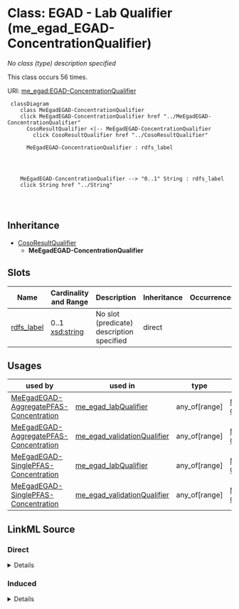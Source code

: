 

# Class: EGAD - Lab Qualifier (me_egad_EGAD-ConcentrationQualifier)


_No class (type) description specified_






This class occurs 56 times.


URI: [me_egad:EGAD-ConcentrationQualifier](http://sawgraph.spatialai.org/v1/me-egad#EGAD-ConcentrationQualifier)






```mermaid
 classDiagram
    class MeEgadEGAD-ConcentrationQualifier
    click MeEgadEGAD-ConcentrationQualifier href "../MeEgadEGAD-ConcentrationQualifier"
      CosoResultQualifier <|-- MeEgadEGAD-ConcentrationQualifier
        click CosoResultQualifier href "../CosoResultQualifier"
      
      MeEgadEGAD-ConcentrationQualifier : rdfs_label
        
          
    
    
    MeEgadEGAD-ConcentrationQualifier --> "0..1" String : rdfs_label
    click String href "../String"

        
      
```





## Inheritance
* [CosoResultQualifier](../classes/CosoResultQualifier.md)
    * **MeEgadEGAD-ConcentrationQualifier**



## Slots

| Name | Cardinality and Range | Description | Inheritance | Occurrences |
| ---  | --- | --- | --- | --- |
| [rdfs_label](../slots/rdfs_label.md) | 0..1 <br/> [xsd:string](http://www.w3.org/2001/XMLSchema#string) | No slot (predicate) description specified <br/>  | direct |  |





## Usages

| used by | used in | type | used |
| ---  | --- | --- | --- |
| [MeEgadEGAD-AggregatePFAS-Concentration](../classes/MeEgadEGAD-AggregatePFAS-Concentration.md) | [me_egad_labQualifier](../slots/me_egad_labQualifier.md) | any_of[range] | [MeEgadEGAD-ConcentrationQualifier](../classes/MeEgadEGAD-ConcentrationQualifier.md) |
| [MeEgadEGAD-AggregatePFAS-Concentration](../classes/MeEgadEGAD-AggregatePFAS-Concentration.md) | [me_egad_validationQualifier](../slots/me_egad_validationQualifier.md) | any_of[range] | [MeEgadEGAD-ConcentrationQualifier](../classes/MeEgadEGAD-ConcentrationQualifier.md) |
| [MeEgadEGAD-SinglePFAS-Concentration](../classes/MeEgadEGAD-SinglePFAS-Concentration.md) | [me_egad_labQualifier](../slots/me_egad_labQualifier.md) | any_of[range] | [MeEgadEGAD-ConcentrationQualifier](../classes/MeEgadEGAD-ConcentrationQualifier.md) |
| [MeEgadEGAD-SinglePFAS-Concentration](../classes/MeEgadEGAD-SinglePFAS-Concentration.md) | [me_egad_validationQualifier](../slots/me_egad_validationQualifier.md) | any_of[range] | [MeEgadEGAD-ConcentrationQualifier](../classes/MeEgadEGAD-ConcentrationQualifier.md) |











## LinkML Source

<!-- TODO: investigate https://stackoverflow.com/questions/37606292/how-to-create-tabbed-code-blocks-in-mkdocs-or-sphinx -->

### Direct

<details>

```yaml
name: me_egad_EGAD-ConcentrationQualifier
conforms_to: No schema conformance document specified
annotations:
  count:
    tag: count
    value: 56
description: No class (type) description specified
title: EGAD - Lab Qualifier
from_schema: sawgraph-kg
rank: 1000
is_a: coso_ResultQualifier
slots:
- rdfs_label
class_uri: me_egad:EGAD-ConcentrationQualifier

```
</details>

### Induced

<details>

```yaml
name: me_egad_EGAD-ConcentrationQualifier
conforms_to: No schema conformance document specified
annotations:
  count:
    tag: count
    value: 56
description: No class (type) description specified
title: EGAD - Lab Qualifier
from_schema: sawgraph-kg
rank: 1000
is_a: coso_ResultQualifier
attributes:
  rdfs_label:
    name: rdfs_label
    annotations:
      count:
        tag: count
        value: 1194911
      string:
        tag: string
        value: 1
    description: No slot (predicate) description specified
    examples:
    - object:
        example_object: Microgram per Kilogram
        example_object_type: string
        example_predicate: rdfs:label
        example_subject: http://qudt.org/vocab/unit/MicroGM-PER-KiloGM
        example_subject_type: qudt_Unit
    - object:
        example_object: AB
        example_object_type: string
        example_predicate: rdfs:label
        example_subject: me_egad_data:AB
        example_subject_type: prov_Agent
    - object:
        example_object: COMPOUND IS FOUND IN THE ASSOCIATED METHOD BLANK (ORGANIC)
          OR THE REPORTED VALUE WAS LESS THAN THE REPORTING LIMIT BUT GREATER THAN
          OR EQUAL TO THE IDL. (INORGANIC)
        example_object_type: string
        example_predicate: rdfs:label
        example_subject: me_egad_data:concentrationQualifier.B
        example_subject_type: owl_NamedIndividual
    - object:
        example_object: ALPHA ANALYTICAL LAB - WESTBOROUGH, MA
        example_object_type: string
        example_predicate: rdfs:label
        example_subject: me_egad_data:organization.lab.AA
        example_subject_type: prov_Organization
    - object:
        example_object: EGAD PFAS measurements for sample EP001
        example_object_type: string
        example_predicate: rdfs:label
        example_subject: me_egad_data:result.101365P.NA.20130507.1763231
        example_subject_type: me_egad_EGAD-SinglePFAS-Concentration
    - object:
        example_object: EGAD PFAS measurements for sample EP001
        example_object_type: string
        example_predicate: rdfs:label
        example_subject: me_egad_data:result.101365P.NA.20130507.DEP18010
        example_subject_type: me_egad_EGAD-AggregatePFAS-Concentration
    - object:
        example_object: EGAD sample BETH WILLIAMS ACF
        example_object_type: string
        example_predicate: rdfs:label
        example_subject: me_egad_data:sample.AAL210144001R.20210112
        example_subject_type: me_egad_EGAD-Sample
    - object:
        example_object: EGAD sample point 100410
        example_object_type: string
        example_predicate: rdfs:label
        example_subject: me_egad_data:samplePoint.100410
        example_subject_type: me_egad_EGAD-SamplePoint
    - object:
        example_object: EGAD sampled feature associated with sample point 100410
        example_object_type: string
        example_predicate: rdfs:label
        example_subject: me_egad_data:sampledFeature.100410
        example_subject_type: me_egad_EGAD-SampledFeature
    - object:
        example_object: MAINE ARMY NATIONAL GUARD - BANGOR RANGE
        example_object_type: string
        example_predicate: rdfs:label
        example_subject: me_egad_data:site.100843
        example_subject_type: me_egad_EGAD-Site
    - object:
        example_object: FARMINGTON VILLAGE CORPORATION
        example_object_type: string
        example_predicate: rdfs:label
        example_subject: me_egad_data:site.131980
        example_subject_type: me_egad_EGAD-PFAS-Site
    - object:
        example_object: Single Contamiant Concentration Quantity
        example_object_type: string
        example_predicate: rdfs:label
        example_subject: coso:SingleContaminantConcentrationQuantityKind
        example_subject_type: coso_ContaminantConcentrationQuantityKind
    - object:
        example_object: Non-Detect
        example_object_type: string
        example_predicate: rdfs:label
        example_subject: coso:non-detect
        example_subject_type: qudt_EnumeratedValue
    - object:
        example_object: Enumerated Quantity
        example_object_type: string
        example_predicate: rdfs:label
        example_subject: qudt:EnumeratedQuantity
        example_subject_type: None
    - object:
        example_object: EGAD PFAS observation for sample BETH WILLIAMS ACF
        example_object_type: string
        example_predicate: rdfs:label
        example_subject: me_egad_data:observation.AAL210144001R.20210112.1763231
        example_subject_type: me_egad_EGAD-PFAS-Observation
    from_schema: sawgraph-kg
    rank: 1000
    slot_uri: rdfs:label
    alias: rdfs_label
    owner: me_egad_EGAD-ConcentrationQualifier
    domain_of:
    - owl_NamedIndividual
    - owl_OntologyProperty
    - qudt_AspectClass
    - qudt_BitEncodingType
    - qudt_BooleanEncodingType
    - qudt_ByteEncodingType
    - qudt_CardinalityType
    - qudt_CharEncodingType
    - qudt_DateTimeStringEncodingType
    - qudt_EndianType
    - qudt_EnumeratedValue
    - qudt_FloatingPointEncodingType
    - qudt_IntegerEncodingType
    - qudt_OrderedType
    - qudt_SignednessType
    - qudt_Unit
    - vaem_#CatalogEntry
    - vaem_#GraphMetaData
    - vaem_#Party
    - coso_ContaminantConcentrationQuantityKind
    - coso_ContaminantVolumeQuantityKind
    - coso_Substance
    - coso_SubstanceCollection
    - me_egad_EGAD-AggregatePFAS-Concentration
    - me_egad_EGAD-AnalysisMethod
    - me_egad_EGAD-ConcentrationQualifier
    - me_egad_EGAD-PFAS-Observation
    - me_egad_EGAD-PFAS-ParameterName
    - me_egad_EGAD-PFAS-Site
    - me_egad_EGAD-ResultType
    - me_egad_EGAD-Sample
    - me_egad_EGAD-SampleCollectionMethod
    - me_egad_EGAD-SampleDetailedLocation
    - me_egad_EGAD-SampleMaterialType
    - me_egad_EGAD-SampleMaterialTypeQualifier
    - me_egad_EGAD-SamplePoint
    - me_egad_EGAD-SamplePointType
    - me_egad_EGAD-SampleTreatmentStatus
    - me_egad_EGAD-SampledFeature
    - me_egad_EGAD-SinglePFAS-Concentration
    - me_egad_EGAD-Site
    - me_egad_EGAD-SiteType
    - me_egad_EGAD-ValidationLevel
    - prov_Agent
    - prov_Organization
    range: string
class_uri: me_egad:EGAD-ConcentrationQualifier

```
</details>